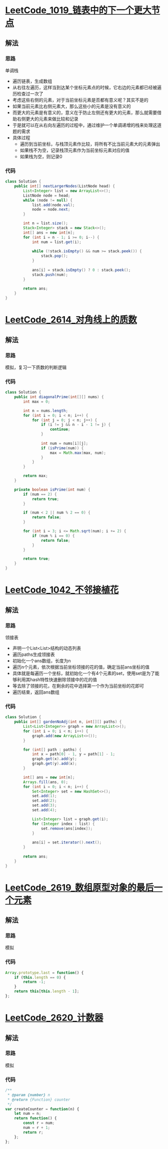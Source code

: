 # [LeetCode_1019_链表中的下一个更大节点](https://leetcode.cn/problems/next-greater-node-in-linked-list/)
## 解法
### 思路
单调栈
- 遍历链表，生成数组
- 从右往左遍历，这样当到达某个坐标元素点的时候，它右边的元素都已经被遍历检查过一次了
- 考虑这些右侧的元素，对于当前坐标元素是否都有意义呢？其实不是的
- 如果当前元素比右侧元素大，那么这些小的元素是没有意义的
- 而更大的元素是有意义的，意义在于防止左侧还有更大的元素，那么就需要借助右侧更大的元素来做比较和记录
- 于是就可以在从右向左遍历的过程中，通过维护一个单调递增的栈来处理这道题的需求
- 具体过程
  - 遍历到当前坐标，与栈顶元素作比较，将所有不比当前元素大的元素弹出
  - 如果栈不为空，记录栈顶元素作为当前坐标元素对应的值
  - 如果栈为空，则记录0
### 代码
```java
class Solution {
    public int[] nextLargerNodes(ListNode head) {
        List<Integer> list = new ArrayList<>();
        ListNode node = head;
        while (node != null) {
            list.add(node.val);
            node = node.next;
        }

        int n = list.size();
        Stack<Integer> stack = new Stack<>();
        int[] ans = new int[n];
        for (int i = n - 1; i >= 0; i--) {
            int num = list.get(i);
            
            while (!stack.isEmpty() && num >= stack.peek()) {
                stack.pop();
            }
            
            ans[i] = stack.isEmpty() ? 0 : stack.peek();
            stack.push(num);
        }
        
        return ans;
    }
}
```
# [LeetCode_2614_对角线上的质数](https://leetcode.cn/problems/prime-in-diagonal/)
## 解法
### 思路
模拟，复习一下质数的判断逻辑
### 代码
```java
class Solution {
    public int diagonalPrime(int[][] nums) {
        int max = 0;

        int n = nums.length;
        for (int i = 0; i < n; i++) {
            for (int j = 0; j < n; j++) {
                if (i != j && n - i - 1 != j) {
                    continue;
                }
                
                int num = nums[i][j];
                if (isPrime(num)) {
                    max = Math.max(max, num);
                }
            }
        }

        return max;
    }

    private boolean isPrime(int num) {
        if (num == 2) {
            return true;
        }

        if (num < 2 || num % 2 == 0) {
            return false;
        }

        for (int i = 3; i <= Math.sqrt(num); i += 2) {
            if (num % i == 0) {
                return false;
            }
        }

        return true;
    }
}
```
# [LeetCode_1042_不邻接植花](https://leetcode.cn/problems/flower-planting-with-no-adjacent/)
## 解法
### 思路
领接表
- 声明一个List<List<Integer>>结构的动态列表
- 遍历paths生成领接表
- 初始化一个ans数组，长度为n
- 遍历n个元素，依次根据当前坐标领接的花的值，确定当前ans坐标的值
- 具体就是每遍历一个坐标，就初始化一个有4个元素的set，使用set是为了能够利用其hash特性快速删除领接中的花的值
- 等去除了领接的花，在剩余的花中选择第一个作为当前坐标的花即可
- 遍历结束，返回ans数组
### 代码
```java
class Solution {
    public int[] gardenNoAdj(int n, int[][] paths) {
        List<List<Integer>> graph = new ArrayList<>();
        for (int i = 0; i < n; i++) {
            graph.add(new ArrayList<>());
        }

        for (int[] path : paths) {
            int x = path[0] - 1, y = path[1] - 1;
            graph.get(x).add(y);
            graph.get(y).add(x);
        }

        int[] ans = new int[n];
        Arrays.fill(ans, 0);
        for (int i = 0; i < n; i++) {
            Set<Integer> set = new HashSet<>();
            set.add(1);
            set.add(2);
            set.add(3);
            set.add(4);

            List<Integer> list = graph.get(i);
            for (Integer index : list) {
                set.remove(ans[index]);
            }
            
            ans[i] = set.iterator().next();
        }
        
        return ans;
    }
}
```
# [LeetCode_2619_数组原型对象的最后一个元素](https://leetcode.cn/problems/array-prototype-last/)
## 解法
### 思路
模拟
### 代码
```javascript
Array.prototype.last = function() {
    if (this.length == 0) {
        return -1;
    }
    return this[this.length - 1];
};
```
# [LeetCode_2620_计数器](https://leetcode.cn/problems/counter/)
## 解法
### 思路
模拟
### 代码
```javascript
/**
 * @param {number} n
 * @return {Function} counter
 */
var createCounter = function(n) {
    let num = n;
    return function() {
        const r = num;
        num = r + 1;
        return r;
    };
};
```